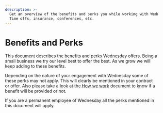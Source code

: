 ```yaml
---
description: >-
  Get an overview of the benefits and perks you while working with Wednesday.
  Time offs, insurance, conferences, etc.
---
```


# Benefits and Perks

This document describes the benefits and perks Wednesday offers. Being a small business we try our level best to offer the best. As we grow we will keep adding to these benefits.

Depending on the nature of your engagement with Wednesday some of these perks may not apply. This will clearly be mentioned in your contract or offer. Also please take a look at the[ How we work](../how-we-work/) document to know if a benefit will be provided or not.

If you are a permanent employee of Wednesday all the perks mentioned in this document will apply.

